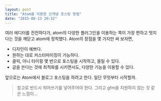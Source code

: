 ```yaml
---
layout: post
title: "Atom을 이용한 신개념 포스팅 방법"
date: "2015-08-13 20:32"
---
```

여러 에디터를 전전하다가, atom의 다양한 플러그인을 이용하는 쪽이 가장 편하고 멋지다는 것을 깨닫고 atom에 정착했다. Atom의 장점을 몇 가지만 써 보자면,

* 디자인이 예쁘다.
* 원하는 대로 커스터마이징이 가능하다.
* 클릭, 아니 타이핑 몇 번으로 포스팅을 시작하고, 올릴 수 있다.
* 글을 쓴다는 것에 최적화를 시키면서도, 다양한 기능을 이용할 수 있다.

앞으로는 Atom에서 블로그 포스팅을 하려고 한다. 일단 무엇부터 시작할까.

> 참고로 반드시 띄어쓰기를 넣어주어야 한다. 그리고 gfm을 지원하지 않는 것 같은 느낌이...
